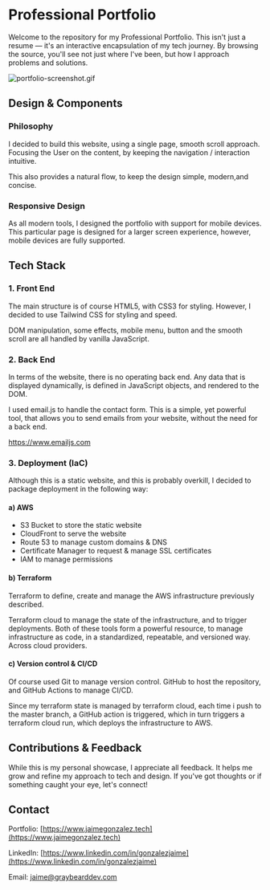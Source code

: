 # Professional Portfolio
Welcome to the repository for my Professional Portfolio. This isn't just a resume — it's an interactive encapsulation of my tech journey. By browsing the source, you'll see not just where I've been, but how I approach problems and solutions.

![portfolio-screenshot.gif](images/portfolio-screenshot.gif)

## Design & Components
### Philosophy
I decided to build this website, using a single page, smooth scroll approach. Focusing the User on the content, by keeping the navigation / interaction intuitive.

This also provides a natural flow, to keep the design simple, modern,and concise. 

### Responsive Design
As all modern tools, I designed the portfolio with support for mobile devices. This particular page is designed for a larger screen experience, however, mobile devices are fully supported.

## Tech Stack
### 1. Front End
The main structure is of course HTML5, with CSS3 for styling. However, I decided to use Tailwind CSS for styling and speed.

DOM manipulation, some effects, mobile menu, button and the smooth scroll are all handled by vanilla JavaScript.

### 2. Back End
In terms of the website, there is no operating back end. Any data that is displayed dynamically, is defined in JavaScript objects, and rendered to the DOM.

I used email.js to handle the contact form. This is a simple, yet powerful tool, that allows you to send emails from your website, without the need for a back end.

https://www.emailjs.com

### 3. Deployment (IaC)
Although this is a static website, and this is probably overkill, I decided to package deployment in the following way:

#### a) AWS
- S3 Bucket to store the static website
- CloudFront to serve the website
- Route 53 to manage custom domains & DNS
- Certificate Manager to request & manage SSL certificates
- IAM to manage permissions

#### b) Terraform
Terraform to define, create and manage the AWS infrastructure previously described.

Terraform cloud to manage the state of the infrastructure, and to trigger deployments. Both of these tools form a powerful resource, to manage infrastructure as code, in a standardized, repeatable, and versioned way. Across cloud providers. 

#### c) Version control & CI/CD
Of course used Git to manage version control. GitHub to host the repository, and GitHub Actions to manage CI/CD.

Since my terraform state is managed by terraform cloud, each time i push to the master branch, a GitHub action is triggered, which in turn triggers a terraform cloud run, which deploys the infrastructure to AWS.

## Contributions & Feedback
While this is my personal showcase, I appreciate all feedback. It helps me grow and refine my approach to tech and design. If you've got thoughts or if something caught your eye, let's connect!

## Contact
Portfolio: [https://www.jaimegonzalez.tech](https://www.jaimegonzalez.tech)

LinkedIn: [https://www.linkedin.com/in/gonzalezjaime](https://www.linkedin.com/in/gonzalezjaime)

Email: [jaime@graybearddev.com](mailto://jaime@graybearddev.com)